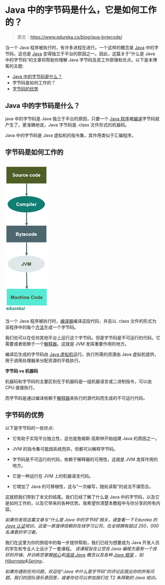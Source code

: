 # Java 中的字节码是什么，它是如何工作的？

> 原文：<https://www.edureka.co/blog/java-bytecode/>

当一个 Java 程序被执行时，有许多进程在进行。一个这样的概念是 [Java](https://www.edureka.co/blog/java-tutorial/) 中的字节码，这也是 [Java](https://www.edureka.co/java-j2ee-training-course) 变得独立于平台的原因之一。因此，这篇关于“什么是 Java 中的字节码”的文章将帮助你理解 Java 字节码及其工作原理和优点。以下是本博客的主题:

*   [Java 中的字节码是什么？](#bytecode)
*   字节码是如何工作的？
*   [字节码的优势](#advantages)

## **Java 中的字节码是什么？**

java 中的字节码是 Java 独立于平台的原因，只要一个 [Java 程序](https://www.edureka.co/blog/java-programs/)被[编译](https://www.edureka.co/blog/how-to-compile-run-java-program/)字节码就产生了。更准确地说，Java 字节码是. class 文件形式的机器码。

Java 中的字节码是 Java 虚拟机的指令集，其作用类似于汇编程序。

## **字节码是如何工作的**

## **![flowchart-what is bytecode in java-edureka](img/1e1ae7f5598881c0e7210f58b917bee2.png)**

当一个 Java 程序被执行时，[编译器](https://www.edureka.co/blog/just-in-time-compiler/)编译这段代码，并且以. class 文件的形式为该程序中的每个[方法](https://www.edureka.co/blog/java-methods/)生成一个字节码。

我们也可以在任何其他平台上运行这个字节码。但是字节码是不可运行的代码，它需要或者依赖于一个[解释器](https://edureka.co/blog/interpreter-in-java)。这就是 JVM 发挥重要作用的地方。

编译后生成的字节码由 [Java 虚拟机](https://www.edureka.co/blog/java-virtual-machine/)运行。执行所需的资源由 Java 虚拟机提供，用于调用处理器来分配资源的平稳执行。

**字节码 vs 机器码**

机器码和字节码的主要区别在于机器码是一组机器语言或二进制指令，可以由 CPU 直接执行。

而字节码是通过编译依赖于[解释器](https://edureka.co/blog/interpreter-in-java)来执行的源代码而生成的不可运行代码。

## **字节码的优势**

以下是字节码的一些优点:

*   它有助于实现平台独立性，这也是詹姆斯·高斯林开始组建 Java 的原因之一。

*   JVM 的指令集可能因系统而异，但都可以解释字节码。

*   字节码是不可运行的代码，依赖于解释器的可用性，这就是 JVM 发挥作用的地方。

*   它是一种运行在 JVM 上的机器语言代码。

*   它增加了 Java 的可移植性，这与“一次编写，随处读取”的说法不谋而合。

这就把我们带到了本文的结尾。我们已经了解了什么是 Java 中的字节码，以及它是如何工作的，以及它带来的各种优势。我希望你清楚本教程中与你分享的所有内容。

*如果你发现这篇文章与“什么是 Java 中的字节码”相关，请查看一下  Edureka 的 [Java 认证](https://www.edureka.co/java-j2ee-training-course)培训，这是一家值得信赖的在线学习公司，在全球拥有超过 250，000 名满意的学习者。*

我们在这里为你的旅程中的每一步提供帮助，我们已经为想要成为 Java 开发人员的学生和专业人士设计了一套课程。 *该课程旨在让您在 Java 编程方面有一个良好的开端，并训练您掌握[核心](https://www.edureka.co/blog/cheatsheets/java-cheat-sheet/)和[高级 Java](https://www.edureka.co/blog/advanced-java-tutorial) 概念以及各种  [Java 框架](https://www.edureka.co/blog/java-frameworks/) ，如[Hibernate](https://www.edureka.co/blog/what-is-hibernate-in-java/)&[Spring](https://www.edureka.co/blog/spring-tutorial/)。*

*如果你遇到任何问题，欢迎在“Java 中什么是字节码”的评论区提出你的所有问题。我们的团队很乐意回答，或者你也可以参加我们在 T2 朱拜勒的 Java 培训。*